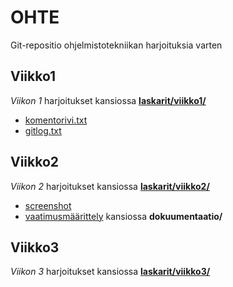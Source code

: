# OHTE
Git-repositio ohjelmistotekniikan harjoituksia varten
## Viikko1
*Viikon 1* harjoitukset kansiossa **[laskarit/viikko1/](laskarit/viikko1/)**
- [komentorivi.txt](laskarit/viikko1/komentorivi.txt)
- [gitlog.txt](laskarit/viikko1/gitlog.txt)

## Viikko2
*Viikon 2* harjoitukset kansiossa **[laskarit/viikko2/](laskarit/viikko2/)**
- [screenshot](laskarit/viikko2/Screenshot_coverage_2023-03-24_14-03-39.png)
- [vaatimusmäärittely](dokumentaatio/vaatimusmaarittely.md) kansiossa **dokuumentaatio/**

## Viikko3 
*Viikon 3* harjoitukset kansiossa **[laskarit/viikko3/](laskarit/viikko3/)**
